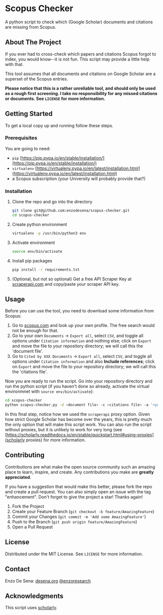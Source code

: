 

# Scopus Checker
A python script to check which (Google Scholar) documents and citations are missing from Scopus.



## About The Project

If you ever had to cross-check which papers and citations Scopus forgot to index, you would know--it is not fun. This script may provide a little help with that. 

This tool assumes that all documents and citations on Google Scholar are a superset of the Scopus entries.

**Please notice that this is a rather unreliable tool, and should only be used as a rough first screening. I take no responsibility for any missed citations or documents. See `LICENSE` for more information.**




## Getting Started

To get a local copy up and running follow these steps.

### Prerequisites

You are going to need:
- `pip` [https://pip.pypa.io/en/stable/installation/](https://pip.pypa.io/en/stable/installation/)
- `virtualenv` [https://virtualenv.pypa.io/en/latest/installation.html](https://virtualenv.pypa.io/en/latest/installation.html)
- a Scopus subscription (your University will probably provide that?) 

### Installation

1. Clone the repo and go into the directory
   ```sh
   git clone git@github.com:enzodesena/scopus-checker.git
   cd scopus-checker
   ```
2. Create python environment
   ```sh
   virtualenv -p /usr/bin/python3 env
   ```
3. Activate environment
   ```sh
   source env/bin/activate
   ```
4. Install pip packages
   ```sh
   pip install -r requirements.txt
   ```
5. (Optional, but not so optional) Get a free API Scraper Key at [scraperapi.com](https://www.scraperapi.com) and copy/paste your scraper API key. 



<!-- USAGE EXAMPLES -->
## Usage

Before you can use the tool, you need to download some information from Scopus:

1. Go to [scopus.com](https://www.scopus.com) and look up your own profile. The free search would not be enough for that. 
2. Go to your own `Documents` -> `Export all`, select `CSV`, and toggle all options under `Citation information` and nothing else; click on `Export` and move the file to your repository directory; we will call this the 'document file'.
3. Go to `Cited by XXX Documents` -> `Export all`, select `CSV`, and toggle all options under `Citation information` and also **Include references**; click on `Export` and move the file to your repository directory; we will call this the 'citations file'.

Now you are ready to run the script. Go into your repository directory and run the python script (if you haven't done so already, activate the virtual environmnet with `source env/bin/activate`):
   ```sh
   cd scopus-checker
   python scopus-checker.py -d <document file> -c <citations file> -a '<your name and surname>' -p scraperapi -k <your own scraper api key>
   ```

In this final step, notice how we used the `scraperapi` proxy option. Given how strict Google Scholar has become over the years, this is pretty much the only option that will make this script work. You can also run the script without proxies, but it is unlikely to work for very long (see [https://scholarly.readthedocs.io/en/stable/quickstart.html#using-proxies](scholarly proxies) for more information. 


<!-- CONTRIBUTING -->
## Contributing

Contributions are what make the open source community such an amazing place to learn, inspire, and create. Any contributions you make are **greatly appreciated**.

If you have a suggestion that would make this better, please fork the repo and create a pull request. You can also simply open an issue with the tag "enhancement".
Don't forget to give the project a star! Thanks again!

1. Fork the Project
2. Create your Feature Branch (`git checkout -b feature/AmazingFeature`)
3. Commit your Changes (`git commit -m 'Add some AmazingFeature'`)
4. Push to the Branch (`git push origin feature/AmazingFeature`)
5. Open a Pull Request


<!-- LICENSE -->
## License

Distributed under the MIT License. See `LICENSE` for more information.


<!-- CONTACT -->
## Contact

Enzo De Sena:
[desena.org](https://desena.org) 
[@enzoresearch](https://twitter.com/EnzoResearch) 




<!-- ACKNOWLEDGMENTS -->
## Acknowledgments


This script uses [scholarly](https://github.com/scholarly-python-package/scholarly).
